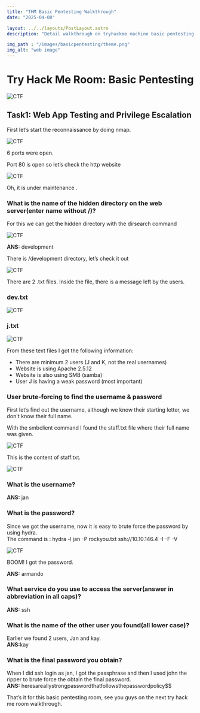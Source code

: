 ```yaml
---
title: "THM Basic Pentesting Walkthrough"
date: "2025-04-08"

layout: ../../layouts/PostLayout.astro
description: "Detail walkthrough on tryhackme machine basic pentesting."

img_path : "/images/basicpentesting/theme.png"
img_alt: "web image"
---
```


# Try Hack Me Room: Basic Pentesting

![CTF](/images/basicpentesting/basic.png)

## Task1: Web App Testing and Privilege Escalation 

First let’s start the reconnaissance by doing nmap.

![CTF](/images/basicpentesting/nmap.png)

6 ports were open.

Port 80 is open so let’s check the http website

![CTF](/images/basicpentesting/webpage.png)

Oh, it is under maintenance .

### What is the name of the hidden directory on the web server(enter name without /)?
For this we can get the hidden directory with the dirsearch command

![CTF](/images/basicpentesting/diesearch.png)

<b>ANS:</b> development

There is /development directory, let’s check it out

![CTF](/images/basicpentesting/development.png)

There are 2 .txt files. Inside the file, there is a message left by the users.

### dev.txt

![CTF](/images/basicpentesting/dev.png)

### j.txt

![CTF](/images/basicpentesting/j.png)

From these text files I got the following information:
- There are minimum 2 users (J and K, not the real usernames)
- Website is using Apache 2.5.12
- Website is also using SMB (samba)
- User J is having a weak password (most important)

### User brute-forcing to find the username & password
First let’s find out the username, although we know their starting letter, we don't know their full name.

With the smbclient command I found the staff.txt file where their full name was given.

![CTF](/images/basicpentesting/sbm.png)

This is the content of staff.txt.

![CTF](/images/basicpentesting/staff.png)

### What is the username?
<b>ANS:</b> jan

### What is the password?
Since we got the username, now it is easy to brute force the password by using hydra.<br>
The command is : hydra -l jan -P rockyou.txt ssh://10.10.146.4 -I -F -V

![CTF](/images/basicpentesting/password.png)

BOOM! I got the password.

<b>ANS:</b> armando

### What service do you use to access the server(answer in abbreviation in all caps)?
<b>ANS:</b> ssh

### What is the name of the other user you found(all lower case)?
Earlier we found 2 users, Jan and kay.<br>
<b>ANS:</b>kay

### What is the final password you obtain?
When I did ssh login as jan, I got the passphrase and then I used john the ripper to brute force the obtain the final password.<br>
<b>ANS:</b> heresareallystrongpasswordthatfollowsthepasswordpolicy$$

That’s it for this basic pentesting room, see you guys on the next try hack me room walkthrough.
